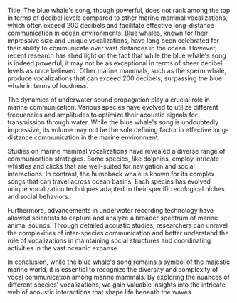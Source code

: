 Title: The blue whale's song, though powerful, does not rank among the top in terms of decibel levels compared to other marine mammal vocalizations, which often exceed 200 decibels and facilitate effective long-distance communication in ocean environments.
Blue whales, known for their impressive size and unique vocalizations, have long been celebrated for their ability to communicate over vast distances in the ocean. However, recent research has shed light on the fact that while the blue whale's song is indeed powerful, it may not be as exceptional in terms of sheer decibel levels as once believed. Other marine mammals, such as the sperm whale, produce vocalizations that can exceed 200 decibels, surpassing the blue whale in terms of loudness.

The dynamics of underwater sound propagation play a crucial role in marine communication. Various species have evolved to utilize different frequencies and amplitudes to optimize their acoustic signals for transmission through water. While the blue whale's song is undoubtedly impressive, its volume may not be the sole defining factor in effective long-distance communication in the marine environment.

Studies on marine mammal vocalizations have revealed a diverse range of communication strategies. Some species, like dolphins, employ intricate whistles and clicks that are well-suited for navigation and social interactions. In contrast, the humpback whale is known for its complex songs that can travel across ocean basins. Each species has evolved unique vocalization techniques adapted to their specific ecological niches and social behaviors.

Furthermore, advancements in underwater recording technology have allowed scientists to capture and analyze a broader spectrum of marine animal sounds. Through detailed acoustic studies, researchers can unravel the complexities of inter-species communication and better understand the role of vocalizations in maintaining social structures and coordinating activities in the vast oceanic expanse.

In conclusion, while the blue whale's song remains a symbol of the majestic marine world, it is essential to recognize the diversity and complexity of vocal communication among marine mammals. By exploring the nuances of different species' vocalizations, we gain valuable insights into the intricate web of acoustic interactions that shape life beneath the waves.